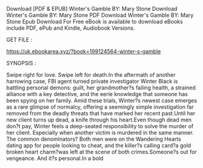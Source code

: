 Download [PDF & EPUB] Winter's Gamble BY: Mary Stone Download Winter's Gamble BY: Mary Stone PDF Download Winter's Gamble BY: Mary Stone Epub Download For Free eBook is available to download eBooks include PDF, ePub and Kindle, Audiobook Versions.

GET FILE :

https://uk.ebookarea.xyz/?book=199124564-winter-s-gamble

SYNOPSIS : 

Swipe right for love. Swipe left for death.In the aftermath of another harrowing case, FBI agent turned private investigator Winter Black is battling personal demons: guilt, her grandmother?s failing health, a strained alliance with a key detective, and the eerie knowledge that someone has been spying on her family. Amid these trials, Winter?s newest case emerges as a rare glimpse of normalcy, offering a seemingly simple investigation far removed from the deadly threats that have marked her recent past.Until her new client turns up dead, a knife through his heart.Even though dead men don?t pay, Winter feels a deep-seated responsibility to solve the murder of her client. Especially when another victim is murdered in the same manner. The common denominators? Both men were on the Wandering Hearts dating app for people looking to cheat, and the killer?s calling card?a gold broken heart charm?was left at the scene of both crimes.Someone?s out for vengeance. And it?s personal.In a bold 
